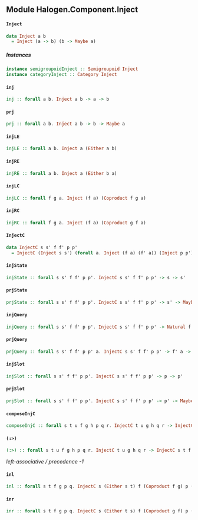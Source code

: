 ## Module Halogen.Component.Inject

#### `Inject`

``` purescript
data Inject a b
  = Inject (a -> b) (b -> Maybe a)
```

##### Instances
``` purescript
instance semigroupoidInject :: Semigroupoid Inject
instance categoryInject :: Category Inject
```

#### `inj`

``` purescript
inj :: forall a b. Inject a b -> a -> b
```

#### `prj`

``` purescript
prj :: forall a b. Inject a b -> b -> Maybe a
```

#### `injLE`

``` purescript
injLE :: forall a b. Inject a (Either a b)
```

#### `injRE`

``` purescript
injRE :: forall a b. Inject a (Either b a)
```

#### `injLC`

``` purescript
injLC :: forall f g a. Inject (f a) (Coproduct f g a)
```

#### `injRC`

``` purescript
injRC :: forall f g a. Inject (f a) (Coproduct g f a)
```

#### `InjectC`

``` purescript
data InjectC s s' f f' p p'
  = InjectC (Inject s s') (forall a. Inject (f a) (f' a)) (Inject p p')
```

#### `injState`

``` purescript
injState :: forall s s' f f' p p'. InjectC s s' f f' p p' -> s -> s'
```

#### `prjState`

``` purescript
prjState :: forall s s' f f' p p'. InjectC s s' f f' p p' -> s' -> Maybe s
```

#### `injQuery`

``` purescript
injQuery :: forall s s' f f' p p'. InjectC s s' f f' p p' -> Natural f f'
```

#### `prjQuery`

``` purescript
prjQuery :: forall s s' f f' p p' a. InjectC s s' f f' p p' -> f' a -> Maybe (f a)
```

#### `injSlot`

``` purescript
injSlot :: forall s s' f f' p p'. InjectC s s' f f' p p' -> p -> p'
```

#### `prjSlot`

``` purescript
prjSlot :: forall s s' f f' p p'. InjectC s s' f f' p p' -> p' -> Maybe p
```

#### `composeInjC`

``` purescript
composeInjC :: forall s t u f g h p q r. InjectC t u g h q r -> InjectC s t f g p q -> InjectC s u f h p r
```

#### `(:>)`

``` purescript
(:>) :: forall s t u f g h p q r. InjectC t u g h q r -> InjectC s t f g p q -> InjectC s u f h p r
```

_left-associative / precedence -1_

#### `inl`

``` purescript
inl :: forall s t f g p q. InjectC s (Either s t) f (Coproduct f g) p (Either p q)
```

#### `inr`

``` purescript
inr :: forall s t f g p q. InjectC s (Either t s) f (Coproduct g f) p (Either q p)
```


